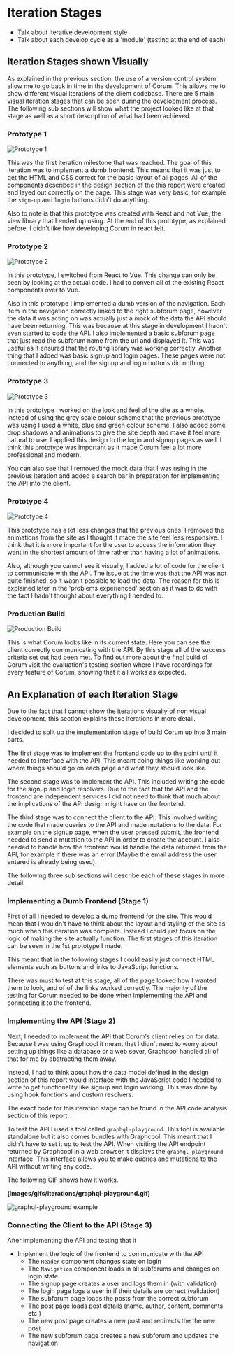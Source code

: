 # Iteration Stages

* Talk about iterative development style
* Talk about each develop cycle as a 'module' (testing at the end of each)

## Iteration Stages shown Visually

As explained in the previous section, the use of a version control system allow
me to go back in time in the development of Corum. This allows me to show
different visual iterations of the client codebase. There are 5 main visual
iteration stages that can be seen during the development process. The following
sub sections will show what the project looked like at that stage as well as a
short description of what had been achieved.

### Prototype 1

![Prototype 1](images/gifs/iterations/prototype-1.gif)

This was the first iteration milestone that was reached. The goal of this
iteration was to implement a dumb frontend. This means that it was just to get
the HTML and CSS correct for the basic layout of all pages. All of the
components described in the design section of the this report were created and
layed out correctly on the page. This stage was very basic, for example the
`sign-up` and `login` buttons didn't do anything.

Also to note is that this prototype was created with React and not Vue, the view
library that I ended up using. At the end of this prototype, as explained
before, I didn't like how developing Corum in react felt.

### Prototype 2

![Prototype 2](images/gifs/iterations/prototype-2.gif)

In this prototype, I switched from React to Vue. This change can only be seen by
looking at the actual code. I had to convert all of the existing React
components over to Vue.

Also in this prototype I implemented a dumb version of the navigation. Each item
in the navigation correctly linked to the right subforum page, however the data
it was acting on was actually just a mock of the data the API should have been
returning. This was because at this stage in development I hadn't even started
to code the API. I also implemented a basic subforum page that just read the
subforum name from the url and displayed it. This was useful as it ensured that
the routing library was working correctly. Another thing that I added was basic
signup and login pages. These pages were not connected to anything, and the
signup and login buttons did nothing.

### Prototype 3

![Prototype 3](images/gifs/iterations/prototype-3.gif)

In this prototype I worked on the look and feel of the site as a whole. Instead
of using the grey scale colour scheme that the previous prototype was using I
used a white, blue and green colour scheme. I also added some drop shadows and
animations to give the site depth and make it feel more natural to use. I
applied this design to the login and signup pages as well. I think this
prototype was important as it made Corum feel a lot more professional and
modern.

You can also see that I removed the mock data that I was using in the previous
iteration and added a search bar in preparation for implementing the API into
the client.

### Prototype 4

![Prototype 4](images/gifs/iterations/prototype-4.gif)

This prototype has a lot less changes that the previous ones. I removed the
animations from the site as I thought it made the site feel less responsive. I
think that it is more important for the user to access the information they want
in the shortest amount of time rather than having a lot of animations.

Also, although you cannot see it visually, I added a lot of code for the client
to communicate with the API. The issue at the time was that the API was not
quite finished, so it wasn't possible to load the data. The reason for this is
explained later in the 'problems experienced' section as it was to do with the
fact I hadn't thought about everything I needed to.

### Production Build

![Production Build](images/gifs/iterations/production.gif)

This is what Corum looks like in its current state. Here you can see the client
correctly communicating with the API. By this stage all of the success criteria
set out had been met. To find out more about the final build of Corum visit the
evaluation's testing section where I have recordings for every feature of Corum,
showing that it all works as expected.

## An Explanation of each Iteration Stage

Due to the fact that I cannot show the iterations visually of non visual
development, this section explains these iterations in more detail.

I decided to split up the implementation stage of build Corum up into 3 main
parts.

The first stage was to implement the frontend code up to the point until it
needed to interface with the API. This meant doing things like working out where
things should go on each page and what they should look like.

The second stage was to implement the API. This included writing the code for
the signup and login resolvers. Due to the fact that the API and the frontend
are independent services I did not need to think that much about the
implications of the API design might have on the frontend.

The third stage was to connect the client to the API. This involved writing the
code that made queries to the API and made mutations to the data. For example on
the signup page, when the user pressed submit, the frontend needed to send a
mutation to the API in order to create the account. I also needed to handle how
the frontend would handle the data returned from the API, for example if there
was an error (Maybe the email address the user entered is already being used).

The following three sub sections will describe each of these stages in more
detail.

### Implementing a Dumb Frontend (Stage 1)

First of all I needed to develop a dumb frontend for the site. This would mean
that I wouldn't have to think about the layout and styling of the site as much
when this iteration was complete. Instead I could just focus on the logic of
making the site actually function. The first stages of this iteration can be
seen in the 1st prototype I made.

This meant that in the following stages I could easily just connect HTML
elements such as buttons and links to JavaScript functions.

There was must to test at this stage, all of the page looked how I wanted them
to look, and of of the links worked correctly. The majority of the testing for
Corum needed to be done when implementing the API and connecting it to the
frontend.

### Implementing the API (Stage 2)

Next, I needed to implement the API that Corum's client relies on for data.
Because I was using Graphcool it meant that I didn't need to worry about setting
up things like a database or a web sever, Graphcool handled all of that for me
by abstracting them away.

Instead, I had to think about how the data model defined in the design section
of this report would interface with the JavaScript code I needed to write to get
functionality like signup and login working. This was done by using hook
functions and custom resolvers.

The exact code for this iteration stage can be found in the API code analysis
section of this report.

To test the API I used a tool called `graphql-playground`. This tool is
available standalone but it also comes bundles with Graphcool. This meant that I
didn't have to set it up to test the API. When visiting the API endpoint
returned by Graphcool in a web browser it displays the `graphql-playground`
interface. This interface allows you to make queries and mutations to the API
without writing any code.

The following GIF shows how it works.

**(images/gifs/iterations/graphql-playground.gif)**

![graphql-playground example](images/gifs/iterations/graphql-playground.gif)

### Connecting the Client to the API (Stage 3)

After implementing the API and testing that it

* Implement the logic of the frontend to communicate with the API
  * The `Header` component changes state on login
  * The `Navigation` component loads in all subforums and changes on login state
  * The signup page creates a user and logs them in (with validation)
  * The login page logs a user in if their details are correct (validation)
  * The subforum page loads the posts from the correct subforum
  * The post page loads post details (name, author, content, comments etc.)
  * The new post page creates a new post and redirects the the new post
  * The new subforum page creates a new subforum and updates the navigation
